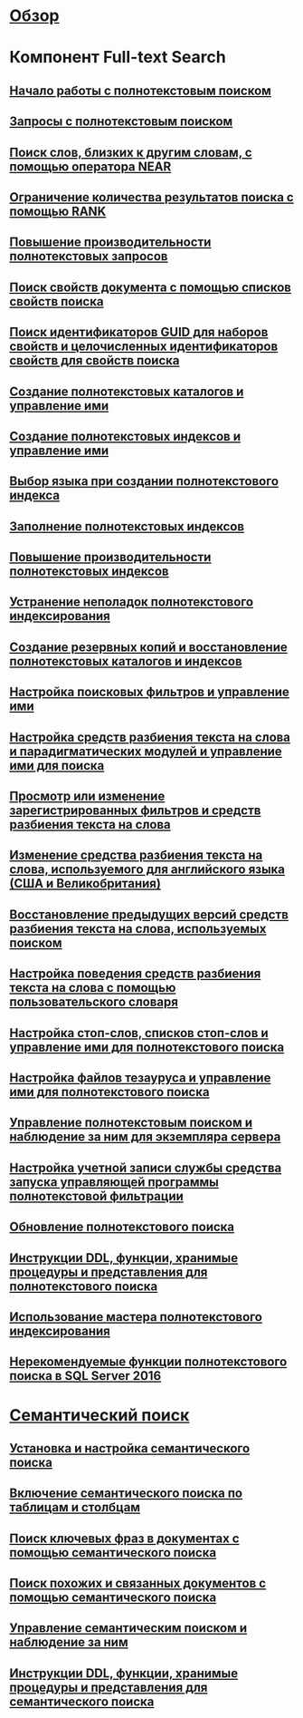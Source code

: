 

# [Обзор](full-text-search.md)



# Компонент Full-text Search


## [Начало работы с полнотекстовым поиском](get-started-with-full-text-search.md)  


## [Запросы с полнотекстовым поиском](query-with-full-text-search.md)  


## [Поиск слов, близких к другим словам, с помощью оператора NEAR](search-for-words-close-to-another-word-with-near.md)  


## [Ограничение количества результатов поиска с помощью RANK](limit-search-results-with-rank.md)  


## [Повышение производительности полнотекстовых запросов](improve-the-performance-of-full-text-queries.md)  


## [Поиск свойств документа с помощью списков свойств поиска](search-document-properties-with-search-property-lists.md)  


## [Поиск идентификаторов GUID для наборов свойств и целочисленных идентификаторов свойств для свойств поиска](find-property-set-guids-and-property-integer-ids-for-search-properties.md)  


## [Создание полнотекстовых каталогов и управление ими](create-and-manage-full-text-catalogs.md)  


## [Создание полнотекстовых индексов и управление ими](create-and-manage-full-text-indexes.md)  


## [Выбор языка при создании полнотекстового индекса](choose-a-language-when-creating-a-full-text-index.md)  


## [Заполнение полнотекстовых индексов](populate-full-text-indexes.md)  


## [Повышение производительности полнотекстовых индексов](improve-the-performance-of-full-text-indexes.md)  


## [Устранение неполадок полнотекстового индексирования](troubleshoot-full-text-indexing.md)  


## [Создание резервных копий и восстановление полнотекстовых каталогов и индексов](back-up-and-restore-full-text-catalogs-and-indexes.md)  


## [Настройка поисковых фильтров и управление ими](configure-and-manage-filters-for-search.md)  


## [Настройка средств разбиения текста на слова и парадигматических модулей и управление ими для поиска](configure-and-manage-word-breakers-and-stemmers-for-search.md)  


## [Просмотр или изменение зарегистрированных фильтров и средств разбиения текста на слова](view-or-change-registered-filters-and-word-breakers.md)  


## [Изменение средства разбиения текста на слова, используемого для английского языка (США и Великобритания)](change-the-word-breaker-used-for-us-english-and-uk-english.md)  


## [Восстановление предыдущих версий средств разбиения текста на слова, используемых поиском](revert-the-word-breakers-used-by-search-to-the-previous-version.md)  


## [Настройка поведения средств разбиения текста на слова с помощью пользовательского словаря](customize-the-behavior-of-word-breakers-with-a-custom-dictionary.md)  


## [Настройка стоп-слов, списков стоп-слов и управление ими для полнотекстового поиска](configure-and-manage-stopwords-and-stoplists-for-full-text-search.md)  


## [Настройка файлов тезауруса и управление ими для полнотекстового поиска](configure-and-manage-thesaurus-files-for-full-text-search.md)  


## [Управление полнотекстовым поиском и наблюдение за ним для экземпляра сервера](manage-and-monitor-full-text-search-for-a-server-instance.md)  


## [Настройка учетной записи службы средства запуска управляющей программы полнотекстовой фильтрации](set-the-service-account-for-the-full-text-filter-daemon-launcher.md)  


## [Обновление полнотекстового поиска](upgrade-full-text-search.md)  


## [Инструкции DDL, функции, хранимые процедуры и представления для полнотекстового поиска](full-text-search-ddl-functions-stored-procedures-and-views.md)  


## [Использование мастера полнотекстового индексирования](use-the-full-text-indexing-wizard.md)  


## [Нерекомендуемые функции полнотекстового поиска в SQL Server 2016](deprecated-full-text-search-features-in-sql-server-2016.md)  



# [Семантический поиск](semantic-search-sql-server.md)  


## [Установка и настройка семантического поиска](install-and-configure-semantic-search.md)  


## [Включение семантического поиска по таблицам и столбцам](enable-semantic-search-on-tables-and-columns.md)  


## [Поиск ключевых фраз в документах с помощью семантического поиска](find-key-phrases-in-documents-with-semantic-search.md)  


## [Поиск похожих и связанных документов с помощью семантического поиска](find-similar-and-related-documents-with-semantic-search.md)  


## [Управление семантическим поиском и наблюдение за ним](manage-and-monitor-semantic-search.md)  


## [Инструкции DDL, функции, хранимые процедуры и представления для семантического поиска](semantic-search-ddl-functions-stored-procedures-and-views.md)  
